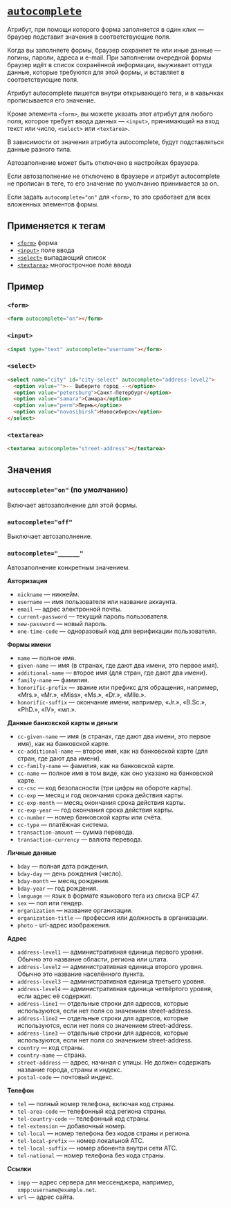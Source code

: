# [`autocomplete`](../index.md)

Атрибут, при помощи которого форма заполняется в один клик — браузер подставит значения в соответствующие поля.

Когда вы заполняете формы, браузер сохраняет те или иные данные — логины, пароли, адреса и e-mail. При заполнении очередной формы браузер идёт в список сохранённой информации, выуживает оттуда данные, которые требуются для этой формы, и вставляет в соответствующие поля.

Атрибут autocomplete пишется внутри открывающего тега, и в кавычках прописывается его значение.

Кроме элемента `<form>`, вы можете указать этот атрибут для любого поля, которое требует ввода данных — `<input>`, принимающий на вход текст или число, `<select>` или `<textarea>`.

В зависимости от значения атрибута autocomplete, будут подставляться данные разного типа.

Автозаполнение может быть отключено в настройках браузера.

Если автозаполнение не отключено в браузере и атрибут autocomplete не прописан в теге, то его значение по умолчанию принимается за on.

Если задать `autocomplete="on"` для `<form>`, то это сработает для всех вложенных элементов формы.

## Применяется к тегам

- [`<form>`](../Tags/form.md) форма
- [`<input>`](../Tags/input.md) поле ввода
- [`<select>`](../Tags/select.md) выпадающий список
- [`<textarea>`](../Tags/textarea.md) многострочное поле ввода

## Пример

### `<form>`

```html
<form autocomplete="on"></form>
```

### `<input>`

```html
<input type="text" autocomplete="username"></form>
```

### `<select>`

```html
<select name="city" id="city-select" autocomplete="address-level2">
  <option value="">-- Выберите город --</option>
  <option value="petersburg">Санкт-Петербург</option>
  <option value="samara">Самара</option>
  <option value="perm">Пермь</option>
  <option value="novosibirsk">Новосибирск</option>
</select>
```

### `<textarea>`

```html
<textarea autocomplete="street-address"></textarea>
```

## Значения

### `autocomplete="on"` (по умолчанию)

Включает автозаполнение для этой формы.

### `autocomplete="off"`

Выключает автозаполнение.

### `autocomplete="______"`

Автозаполнение конкретным значением.

**Авторизация**

- `nickname` — никнейм.
- `username` — имя пользователя или название аккаунта.
- `email` — адрес электронной почты.
- `current-password` — текущий пароль пользователя.
- `new-password` — новый пароль.
- `one-time-code` — одноразовый код для верификации пользователя.

**Формы имени**

- `name` — полное имя.
- `given-name` — имя (в странах, где дают два имени, это первое имя).
- `additional-name` — второе имя (для стран, где дают два имени).
- `family-name` — фамилия.
- `honorific-prefix` — звание или префикс для обращения, например, «Mrs.», «Mr.», «Miss», «Ms.», «Dr.», «Mlle.».
- `honorific-suffix` — окончание имени, например, «Jr.», «B.Sc.», «PhD.», «IV», «мл.».

**Данные банковской карты и деньги**

- `cc-given-name` — имя (в странах, где дают два имени, это первое имя), как на банковской карте.
- `cc-additional-name` — второе имя, как на банковской карте (для стран, где дают два имени).
- `cc-family-name` — фамилия, как на банковской карте.
- `cc-name` — полное имя в том виде, как оно указано на банковской карте.
- `cc-csc` — код безопасности (три цифры на обороте карты).
- `cc-exp` — месяц и год окончания срока действия карты.
- `cc-exp-month` — месяц окончания срока действия карты.
- `cc-exp-year` — год окончания срока действия карты.
- `cc-number` — номер банковской карты или счёта.
- `cc-type` — платёжная система.
- `transaction-amount` — сумма перевода.
- `transaction-currency` — валюта перевода.

**Личные данные**

- `bday` — полная дата рождения.
- `bday-day` — день рождения (число).
- `bday-month` — месяц рождения.
- `bday-year` — год рождения.
- `language` — язык в формате языкового тега из списка BCP 47.
- `sex` — пол или гендер.
- `organization` — название организации.
- `organization-title` — профессия или должность в организации.
- `photo` - url-адрес изображения.

**Адрес**

- `address-level1` — административная единица первого уровня. Обычно это название области, региона или штата.
- `address-level2` — административная единица второго уровня. Обычно это название населённого пункта.
- `address-level3` — административная единица третьего уровня.
- `address-level4` — административная единица четвёртого уровня, если адрес её содержит.
- `address-line1` — отдельные строки для адресов, которые используются, если нет поля со значением street-address.
- `address-line2` — отдельные строки для адресов, которые используются, если нет поля со значением street-address.
- `address-line3` — отдельные строки для адресов, которые используются, если нет поля со значением street-address.
- `country` — код страны.
- `country-name` — страна.
- `street-address` — адрес, начиная с улицы. Не должен содержать название города, страны и индекс.
- `postal-code` — почтовый индекс.

**Телефон**

- `tel` — полный номер телефона, включая код страны.
- `tel-area-code` — телефонный код региона страны.
- `tel-country-code` — телефонный код страны.
- `tel-extension` — добавочный номер.
- `tel-local` — номер телефона без кодов страны и региона.
- `tel-local-prefix` — номер локальной АТС.
- `tel-local-suffix` — номер абонента внутри сети АТС.
- `tel-national` — номер телефона без кода страны.

**Ссылки**

- `impp` — адрес сервера для мессенджера, например, `xmpp:username@example.net`.
- `url` — адрес сайта.
